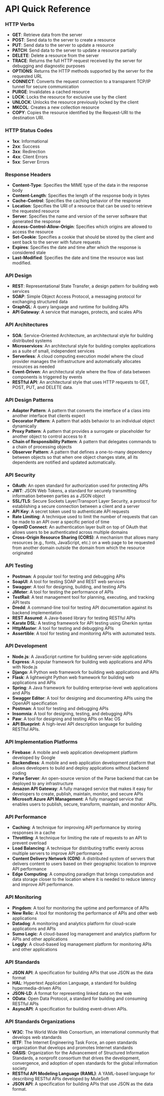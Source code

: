# API Quick Reference 

### HTTP Verbs

- **GET**: Retrieve data from the server
- **POST**: Send data to the server to create a resource
- **PUT**: Send data to the server to update a resource
- **PATCH**: Send data to the server to update a resource partially
- **DELETE**: Delete a resource from the server
- **TRACE**: Returns the full HTTP request received by the server for debugging and diagnostic purposes
- **OPTIONS**: Returns the HTTP methods supported by the server for the requested URL
- **CONNECT**: Converts the request connection to a transparent TCP/IP tunnel for secure communication
- **PURGE**: Invalidates a cached resource
- **LOCK**: Locks the resource for exclusive use by the client
- **UNLOCK**: Unlocks the resource previously locked by the client
- **MKCOL**: Creates a new collection resource
- **COPY**: Copies the resource identified by the Request-URI to the destination URI.

### HTTP Status Codes

- **1xx**: Informational
- **2xx**: Success
- **3xx**: Redirection
- **4xx**: Client Errors
- **5xx**: Server Errors

### Response Headers

- **Content-Type**: Specifies the MIME type of the data in the response body
- **Content-Length**: Specifies the length of the response body in bytes
- **Cache-Control**: Specifies the caching behavior of the response
- **Location**: Specifies the URI of a resource that can be used to retrieve the requested resource
- **Server**: Specifies the name and version of the server software that generated the response
- **Access-Control-Allow-Origin**: Specifies which origins are allowed to access the resource
- **Set-Cookie**: Specifies a cookie that should be stored by the client and sent back to the server with future requests
- **Expires**: Specifies the date and time after which the response is considered stale
- **Last-Modified**: Specifies the date and time the resource was last modified.

### API Design

- **REST**: Representational State Transfer, a design pattern for building web services
- **SOAP**: Simple Object Access Protocol, a messaging protocol for exchanging structured data
- **GraphQL**: A query language and runtime for building APIs
- **API Gateway**: A service that manages, protects, and scales APIs

### API Architectures

- **SOA**: Service-Oriented Architecture, an architectural style for building distributed systems
- **Microservices**: An architectural style for building complex applications as a suite of small, independent services
- **Serverless**: A cloud computing execution model where the cloud provider manages the infrastructure and automatically allocates resources as needed
- **Event-Driven**: An architectural style where the flow of data between components is triggered by events
- **RESTful API**: An architectural style that uses HTTP requests to GET, POST, PUT, and DELETE data.

### API Design Patterns

- **Adapter Pattern**: A pattern that converts the interface of a class into another interface that clients expect
- **Decorator Pattern**: A pattern that adds behavior to an individual object dynamically
- **Proxy Pattern**: A pattern that provides a surrogate or placeholder for another object to control access to it
- **Chain of Responsibility Pattern**: A pattern that delegates commands to a chain of processing objects
- **Observer Pattern**: A pattern that defines a one-to-many dependency between objects so that when one object changes state, all its dependents are notified and updated automatically.

### API Security

- **OAuth**: An open standard for authorization used for protecting APIs
- **JWT**: JSON Web Tokens, a standard for securely transmitting information between parties as a JSON object
- **SSL/TLS**: Secure Sockets Layer/Transport Layer Security, a protocol for establishing a secure connection between a client and a server
- **API Key**: A secret token used to authenticate API requests
- **Rate Limiting**: A technique used to limit the number of requests that can be made to an API over a specific period of time
- **OpenID Connect**: An authentication layer built on top of OAuth that allows users to be authenticated across multiple domains
- **Cross-Origin Resource Sharing (CORS)**: A mechanism that allows many resources (e.g., fonts, JavaScript, etc.) on a web page to be requested from another domain outside the domain from which the resource originated

### API Testing

- **Postman**: A popular tool for testing and debugging APIs
- **SoapUI**: A tool for testing SOAP and REST web services
- **Swagger**: A tool for designing, building, and testing APIs
- **JMeter**: A tool for testing the performance of APIs
- **TestRail**: A test management tool for planning, executing, and tracking API tests
- **Dredd**: A command-line tool for testing API documentation against its backend implementation
- **REST Assured**: A Java-based library for testing RESTful APIs
- **Karate DSL**: A testing framework for API testing using Gherkin syntax
- **HttpMaster**: A tool for testing and debugging APIs
- **Assertible**: A tool for testing and monitoring APIs with automated tests.

### API Development

- **Node.js**: A JavaScript runtime for building server-side applications
- **Express**: A popular framework for building web applications and APIs with Node.js
- **Django**: A Python web framework for building web applications and APIs
- **Flask**: A lightweight Python web framework for building web applications and APIs
- **Spring**: A Java framework for building enterprise-level web applications and APIs
- **Swagger Editor**: A tool for designing and documenting APIs using the OpenAPI specification
- **Postman**: A tool for testing and debugging APIs
- **Insomnia**: A tool for designing, testing, and debugging APIs
- **Paw**: A tool for designing and testing APIs on Mac OS
- **API Blueprint**: A high-level API description language for building RESTful APIs.

### API Implementation Platforms

- **Firebase**: A mobile and web application development platform developed by Google
- **Backendless**: A mobile and web application development platform that allows developers to build and deploy applications without backend coding
- **Parse Server**: An open-source version of the Parse backend that can be deployed to any infrastructure
- **Amazon API Gateway**: A fully managed service that makes it easy for developers to create, publish, maintain, monitor, and secure APIs
- **Microsoft Azure API Management**: A fully managed service that enables users to publish, secure, transform, maintain, and monitor APIs.

### API Performance

- **Caching**: A technique for improving API performance by storing responses in a cache
- **Throttling**: A technique for limiting the rate of requests to an API to prevent overload
- **Load Balancing**: A technique for distributing traffic evenly across multiple servers to improve API performance
- **Content Delivery Network (CDN)**: A distributed system of servers that delivers content to users based on their geographic location to improve API performance
- **Edge Computing**: A computing paradigm that brings computation and data storage closer to the location where it is needed to reduce latency and improve API performance.

### API Monitoring

- **Pingdom**: A tool for monitoring the uptime and performance of APIs
- **New Relic**: A tool for monitoring the performance of APIs and other web applications
- **Datadog**: A monitoring and analytics platform for cloud-scale applications and APIs
- **Sumo Logic**: A cloud-based log management and analytics platform for APIs and other applications
- **Loggly**: A cloud-based log management platform for monitoring APIs and other applications

### API Standards

- **JSON API**: A specification for building APIs that use JSON as the data format
- **HAL**: Hypertext Application Language, a standard for building hypermedia-driven APIs
- **JSON-LD**: A format for representing linked data on the web
- **OData**: Open Data Protocol, a standard for building and consuming RESTful APIs
- **AsyncAPI**: A specification for building event-driven APIs.

### API Standards Organizations

- **W3C**: The World Wide Web Consortium, an international community that develops web standards
- **IETF**: The Internet Engineering Task Force, an open standards organization that develops and promotes Internet standards
- **OASIS**: Organization for the Advancement of Structured Information Standards, a nonprofit consortium that drives the development, convergence, and adoption of open standards for the global information society
- **RESTful API Modeling Language (RAML)**: A YAML-based language for describing RESTful APIs developed by MuleSoft
- **JSON API**: A specification for building APIs that use JSON as the data format.



